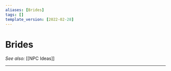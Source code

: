 ```yaml
---
aliases: [Brides]
tags: []
template_version: [2022-02-28]
---
```

# Brides
*See also:* [[NPC Ideas]]
___
